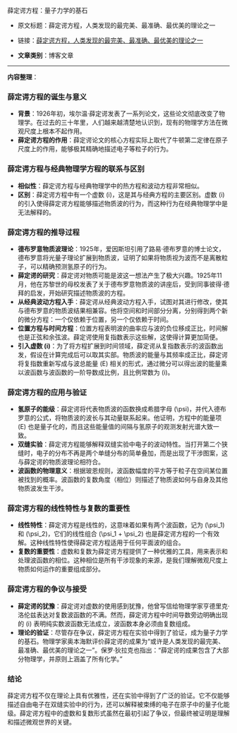 薛定谔方程：量子力学的基石
- 原文标题：薛定谔方程，人类发现的最完美、最准确、最优美的理论之一
- 链接：[薛定谔方程，人类发现的最完美、最准确、最优美的理论之一](https://mp.weixin.qq.com/s/wtvMzl53-bwZ4ylOT2z7gQ)

- **文章类别**：博客文章

---

**内容整理**：

### 薛定谔方程的诞生与意义
- **背景**：1926年初，埃尔温·薛定谔发表了一系列论文，这些论文彻底改变了物理学。在过去的三十年里，人们越来越清楚地认识到，现有的物理学方法在微观尺度上根本不起作用。
- **薛定谔方程的作用**：薛定谔论文的核心方程实际上取代了牛顿第二定律在原子尺度上的作用，能够极其精确地描述电子等粒子的行为。

### 薛定谔方程与经典物理学方程的联系与区别
- **相似性**：薛定谔方程与经典物理学中的热方程和波动方程非常相似。
- **区别**：薛定谔方程中有一个虚数 \(i\)，这是其与经典方程的主要区别。虚数 \(i\) 的引入使得薛定谔方程能够描述物质波的行为，而这种行为在经典物理学中是无法解释的。

### 薛定谔方程的推导过程
- **德布罗意物质波理论**：1925年，爱因斯坦引用了路易·德布罗意的博士论文，德布罗意将光量子理论扩展到物质波，证明了如果将物质视为波而不是离散粒子，可以精确预测氢原子的行为。
- **薛定谔的研究**：薛定谔对物质可能是波这一想法产生了极大兴趣。1925年11月，他在苏黎世的母校发表了关于德布罗意物质波的讲座后，受到同事彼得·德拜的启发，开始研究描述物质波的方程。
- **从经典波动方程入手**：薛定谔从经典波动方程入手，试图对其进行修改，使其与德布罗意的物质波结果相兼容。他将空间和时间部分分离，分别得到两个新的微分方程：一个仅依赖于位置，另一个仅依赖于时间。
- **位置方程与时间方程**：位置方程表明波的曲率应与波的负位移成正比，时间解也是正弦和余弦波。薛定谔使用复指数表示这些解，这使得计算更加简便。
- **引入虚数 \(i\)**：为了将方程扩展到时间领域，薛定谔从复指数表示的波函数出发，假设在计算完成后可以取其实部。物质波的能量与其频率成正比，薛定谔将复指数重新写成与波总能量 \(E\) 相关的形式，通过微分可以得出波的能量乘以波函数与波函数的一阶导数成比例，且比例常数为 \(i\)。

### 薛定谔方程的应用与验证
- **氢原子的能级**：薛定谔将代表物质波的函数换成希腊字母 \(\psi\)，并代入德布罗意的公式，将物质波的波长与其动量联系起来。他证明，方程中的能量项 \(E\) 也是量子化的，而且这些能量值的间隔与氢原子的观测发射光谱大致一致。
- **双缝实验**：薛定谔方程能够解释双缝实验中电子的波动特性。当打开第二个狭缝时，电子的分布不再是两个单缝分布的简单叠加，而是出现了干涉图案，这与薛定谔的物质波理论相符合。
- **波函数的物理意义**：根据玻恩规则，波函数幅度的平方等于粒子在空间某位置被找到的概率。波函数的复数角度（相位）则描述了物质波如何与自身及其他物质波发生干涉。

### 薛定谔方程的线性特性与复数的重要性
- **线性特性**：薛定谔方程是线性的，这意味着如果有两个波函数，记为 \(\psi_1\) 和 \(\psi_2\)，它们的线性组合 \(\psi_1 + \psi_2\) 也是薛定谔方程的一个有效解。这种线性特性使得薛定谔方程适用于任何平面波的组合。
- **复数的重要性**：虚数和复数为薛定谔方程提供了一种优雅的工具，用来表示和处理波函数的相位。这种相位是所有干涉现象的来源，是我们理解微观尺度上物质如何运作的重要组成部分。

### 薛定谔方程的争议与接受
- **薛定谔的犹豫**：薛定谔对虚数的使用感到犹豫，他曾写信给物理学家亨德里克·洛伦兹表达对复数波函数的不满。然而，薛定谔方程中时间导数旁边明确出现的 \(i\) 表明纯实数波函数无法成立，波函数本身必须由复数组成。
- **理论的验证**：尽管存在争议，薛定谔方程在实验中得到了验证，成为量子力学的基石。物理学家奥本海默评价薛定谔的成果为“或许是人类发现的最完美、最准确、最优美的理论之一”。保罗·狄拉克也指出：“薛定谔的成果包含了大部分物理学，并原则上涵盖了所有化学。”

### 结论
薛定谔方程不仅在理论上具有优雅性，还在实验中得到了广泛的验证。它不仅能够描述自由电子在双缝实验中的行为，还可以解释被束缚的电子在原子中的量子化能级。薛定谔方程中的虚数和复数形式虽然在最初引起了争议，但最终被证明是理解和描述微观世界的关键。